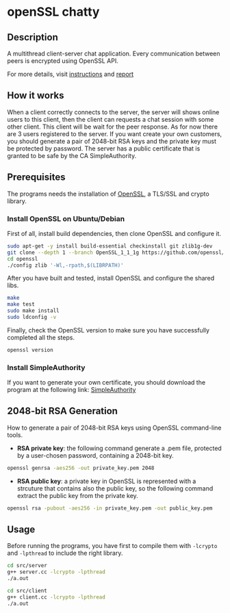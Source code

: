 # openSSL chatty
## Description
A multithread client-server chat application. 
Every communication between peers is encrypted using OpenSSL API.

For more details, visit [instructions](https://github.com/fedehsq/OpenSSL_chatty/blob/main/mandatory.pdf) and [report](https://github.com/fedehsq/OpenSSL_chatty/blob/main/report.pdf)

## How it works
When a client correctly connects to the server, the server will shows online users to this client, then the client can requests a chat session with some other client.
This client will be wait for the peer response.
As for now there are 3 users registered to the server.
If you want create your own customers, you should generate a pair of 2048-bit RSA keys and the private key must be protected by password.
The server has a public certificate that is granted to be safe by the CA SimpleAuthority.

## Prerequisites 
The programs needs the installation of [OpenSSL](https://github.com/openssl/openssl), a TLS/SSL and crypto library.

### Install OpenSSL on Ubuntu/Debian
First of all, install build dependencies, then clone OpenSSL and configure it.

```bash
sudo apt-get -y install build-essential checkinstall git zlib1g-dev
git clone --depth 1 --branch OpenSSL_1_1_1g https://github.com/openssl/openssl.git
cd openssl
./config zlib '-Wl,-rpath,$(LIBRPATH)'
```

After you have built and tested, install OpenSSL and configure the shared libs.

```bash
make
make test
sudo make install
sudo ldconfig -v
```
Finally, check the OpenSSL version to make sure you have successfully completed all the steps.

```bash
openssl version
```

### Install SimpleAuthority
If you want to generate your own certificate, you should download the program at the following link:
[SimpleAuthority](https://simpleauthority.com/)


## 2048-bit RSA Generation
How to generate a pair of 2048-bit RSA keys using OpenSSL command-line tools. 

* **RSA private key**: the following command generate a .pem file, protected by a user-chosen password, containing a 2048-bit key.

```bash
openssl genrsa -aes256 -out private_key.pem 2048
```
* **RSA public key**: a private key in OpenSSL is represented with a strcuture that contains also the public key, so the following command extract the public key from the private key.
```bash
openssl rsa -pubout -aes256 -in private_key.pem -out public_key.pem
```

## Usage
Before running the programs, you have first to compile them with `-lcrypto` and `-lpthread` to include the right library.

```bash
cd src/server
g++ server.cc -lcrypto -lpthread
./a.out

cd src/client
g++ client.cc -lcrypto -lpthread
./a.out
```
